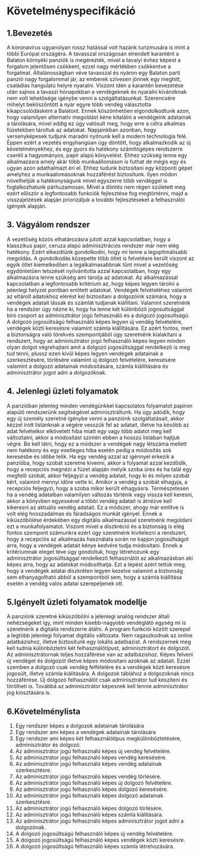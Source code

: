 # Követelményspecifikáció

## 1.Bevezetés

A koronavírus ugyanolyan rossz hatással volt hazánk turizmusára is mint a többi Európai országéra.
 A tavasszal országosan elrendelt karantént a Balaton környéki panziók is megérezték, mivel a tavalyi évhez képest
 a forgalom jelentősen csökkent, ezzel nagy mértékben csökkentve a forgalmat.
 Általánosságban véve tavasszal és nyáron egy Balaton parti panzió nagy forgalommal jár,
 az emberek szívesen jönnek egy meghitt, családias hangulatú helyre nyaralni.
 Viszont idén a karantén bevezetése után sajnos a tavaszi hónapokban a vendégeknek és nyaralni kívánóknak
 nem volt lehetősége igénybe venni a szolgáltatásunkat.
 Szerencsére mihelyt beköszöntött a nyár egyre több vendég választotta kikapcsolódásként a Balatont.
 Ennek köszönhetően elgondolkodtunk azon, hogy valamilyen alternatív megoldást kéne kitalálni a vendégeink
 adatainak a tárolására, mivel eddig ez úgy valósult meg, hogy erre a célra alkalmas füzetekben tároltuk az adatokat.
 Napjainkban azonban, hogy versenyképesek tudjunk maradni nyitnunk kell a modern technologia felé.
 Éppen ezért a vezetés engyhangúan úgy döntött, hogy alkalmazkodik az új követelményekhez,
 és egy gyors és hatékony számítógépes rendszerre cseréli a hagyományos, papír alapú könyvelést.
 Ehhez szükség lenne egy alkalmazásra amely akár több munkaállomáson is futhat de mégis egy és ugyan azon
 adathalmazt éri el. Ehhez tudunk biztosítani egy központi gépet amelyhez a munkaálomásoknak hozzáférést
 biztosítunk. Ilyen módon növelhetjük a hatékonyságunk mivel egyszerre több vendéggel is foglalkozhatunk
 párhuzamosan. Mivel a döntés nem régen született meg ezért először a legfontosabb funkciók fejlesztése
 fog megtörténni, majd a visszajelzések alapján priorizáljuk a további fejlesztéseket a felhasználói
 igények alapján.

## 3. Vágyálom rendszer

A vezetőség közös elhatározásra jutott azzal kapcsolatban, hogy a klasszikus papír, ceruza alapú adminisztrációs rendszer már nem elég hatékony. Ezért elkezdtünk gondolkodni, hogy mi lenne a legoptimálisabb megoldás. A gondolkodás közepette több ötlet is felvetésre került viszont az egyik ötlet kiemelkedően a legalkalmasabbnak tűnt mivel a vezetőség egydöntetűen tetszését nyilvánította azzal kapcsolatban, hogy egy alkalmazásra lenne szükség ami tárolja az adatokat. Az alkalmazással kapcsolatban a legfontosabb kritérium az, hogy képes legyen tárolni a jelenlegi helyzet pontban emlitett adatokat. Vendégek felvételéhez valamint az eltárolt adatokhoz elérést kel biztosítani a dolgozóink számára, hogy a vendégek adatait lássák és számlát tudjanak kiállítani. Valamint szeretnénk ha a rendszer úgy nézne ki, hogy ha lenne két különböző jogosultsággal bíró csoport az adminisztrátor jogú felhasználó és a dolgozó jogosultságú. A dolgozó jogosúltságú felhasználó képes legyen új vendég felvételére, vendégek közti keresésre valamint számla kiállítására. Ez azért fontos, mert a biztonságra való törekvés szempontjából úgy szeretnénk kialakítani a rendszert, hogy az adminisztrátor jogú felhasználó képes legyen minden olyan dolgot végrehajtani amit a dolgozó jogosúltsággal rendelkező is meg tud tenni, plussz ezen kívűl képes legyen vendégek adatainak a szerkesztésére, törlésére valamint új dolgozó felvételére, keresésére valamint a dolgozó adatainak módosítására, számla kiállítására és adminisztrátor jogot adni a dolgozóknak.

## 4. Jelenlegi üzleti folyamatok

A panzióban jelenleg minden vendégünkkel kapcsolatos folyamatot papíron alapúló rendszerünk segítségével adminisztráltunk. Ha úgy adódik, hogy egy új személy szeretné igénybe venni a panziónk szolgáltatásait, akkor kézzel írott listánknak a végére vesszük fel az adatait, illetve ha később az adat felvételkor elkövetett hiba miatt egy vagy több adatot meg kell változtatni, akkor a módosítást szintén ebben a hosszú listában hajtjuk végre. Be kell látni, hogy ez a módszer a vendégek nagy létszáma mellett nem hatékony és egy esetleges hiba esetén pedig a módosítás sok keresésbe és időbe telik. Ha egy vendég azzal az igénnyel érkezik a panzióba, hogy szobát szeretne kivenni, akkor a folyamat azzal kezdődik, hogy a recepciós megnézi a füzet alapján melyik szoba üres és ha talál egy megfelő szobát, akkor feljegyzi a vendég adatait, hogy ki és milyen szobát kért, valamint mennyi időre vette ki. Amikor a vendég a szobát elhagyja, a recepciós feljegyzi, hogy a szoba mikor került elhagyásra. Természetesen ha a vendég adataiban valamilyen változás történik vagy vissza kell keresni, akkor a könyvben egyessével a többi vendég adatait is átnézve kell kikeresni az aktuális vendég adatait. Ez a módszer, ahogy már említve is volt elég hosszadalmas és fáradságos munkát igényel. Ennek a kiküszöbölése érdekében egy digitális alkalmazással szeretnénk megoldani ezt a munkafolyamatot. Viszont mivel a diszkréció és a biztonság is elég fontos szempont számunkra ezért úgy szeretnénk kivitelezni a rendszert, hogy a recepciós az alkalmazás használata során ne kapjon jogosúltságot arra, hogy a vendégek adatait kénye kedvére tudja módosítani. Ennek a kritériumnak eleget téve úgy gondoltuk, hogy létrehozunk egy adminisztrátor jogosúltsággal rendelkező felhasználót az alkalmazásban aki képes arra, hogy az adatokat módosíthatja. Ezt a lépést azért tettük meg, hogy a vendégek adatai diszkréten legyen kezelve valamint a biztonság sem elhanyagolható abból a szempontból sem, hogy a számla kiállítása esetén a vendég valós adatai szerepeljenek ott.

## 5.Igényelt üzleti folyamatok modellje

A panziónk szeretné kiküszöbölni a jelenlegi analóg rendszer általi nehézségeket így, mint minden kisebb-nagyobb vendéglátó egység mi is szeretnénk a digitalis rendszerre átálni. A program funkciói között szerepel a legtöbb jelenlegi folyamat digitális változata. Nem ragaszkodnak az online adatbázishoz, illetve biztosítunk egy lokális adatbázist. A rendszernek meg kell tudnia különböztetni két felhasználótípust, adminisztrátort és dolgozót. Az adminisztrátornak teljes hozzáférése van az adatbázishoz. Képes felveni új vendéget és dolgozót illetve képes módosítani azoknak az adatait. Ezzel szemben a dolgozó csak vendég felfételére és a vendégek közti keresésre jogosúlt, illetve számla kiálitására. A dolgozok táblához a dolgozoknak nincs hozzáférése. Új dolgozó felhasználót csak adminisztrátor tud késziteni és törölheti is. Továbbá az adminisztrátor képesnek kell lennie adminisztrátor jog kiosztására is.

## 6.Követelménylista

1. Egy rendszer képes a dolgozok adatainak tárolására
2. Egy rendszer ami képes a vendégek adatainak tárolására
3. Egy rendszer ami képes két felhasználótípus megkülönböztetésére, adminisztrátor és dolgozó.
4. Az adminisztrátor jogú felhasználó képes új vendég felvételére.
5. Az adminisztrátor jogú felhasználó képes vendég keresésére.
6. Az adminisztrátor jogú felhasználó képes vendég adatainak szerkesztésre.
7. Az adminisztrátor jogú felhasználó képes vendég törlésére.
8. Az adminisztrátor jogú felhasználó képes új dolgozó felvételére.
9. Az adminisztrátor jogú felhasználó képes dolgozó keresésére.
10. Az adminisztrátor jogú felhasználó képes dolgozó adatainak szerkesztésre.
11. Az adminisztrátor jogú felhasználó képes dolgozó törlésére.
12. Az adminisztrátor jogú felhasználó képes számla kiálítására.
13. Az adminisztrátor jogú felhasználó képes adminisztrátor jogot adni a dolgozónak.
14. A dolgozó jogosúltságú felhasználó képes új vendég felvételére.
15. A dolgozó jogosúltságú felhasználó képes vendégek közti keresésre.
16. A dolgozó jogosúltságú felhasználó képes számla létrehozására.